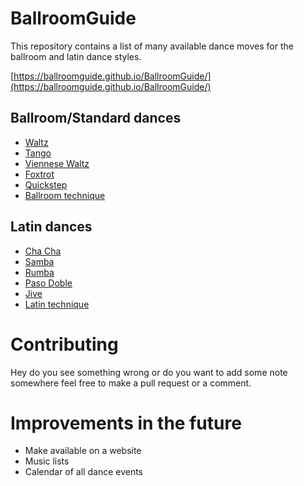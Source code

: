 # BallroomGuide

This repository contains a list of many available dance moves for the ballroom and latin dance styles.

[https://ballroomguide.github.io/BallroomGuide/](https://ballroomguide.github.io/BallroomGuide/)

## Ballroom/Standard dances

 - [Waltz](standard/waltz.md)
 - [Tango](standard/tango.md)
 - [Viennese Waltz](standard/viennese.md)
 - [Foxtrot](standard/foxtrot.md)
 - [Quickstep](standard/quickstep.md)
 - [Ballroom technique](standard/technique.md)



## Latin dances

 - [Cha Cha](latin/cha_cha.md)
 - [Samba](latin/samba.md)
 - [Rumba](latin/rumba.md)
 - [Paso Doble](latin/paso.md)
 - [Jive](latin/jive.md)
 - [Latin technique](latin/technique.md)


# Contributing

Hey do you see something wrong or do you want to add some note somewhere feel free to make a pull request or a comment.

# Improvements in the future

 - Make available on a website
 - Music lists
 - Calendar of all dance events
